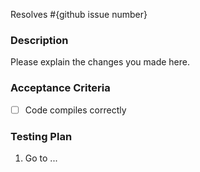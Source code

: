Resolves #{github issue number}

### Description
Please explain the changes you made here.

### Acceptance Criteria
- [ ] Code compiles correctly

### Testing Plan
1. Go to ...

